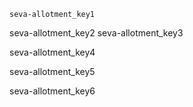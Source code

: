 ```ngMeta
seva-allotment_key1
```

seva-allotment_key2
seva-allotment_key3


seva-allotment_key4


seva-allotment_key5


seva-allotment_key6
